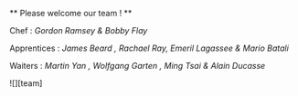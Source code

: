 ** Please welcome our team ! **
					  
Chef : *Gordon Ramsey & Bobby Flay*
			
Apprentices : *James Beard , Rachael Ray, Emeril Lagassee & Mario Batali*
			
Waiters : *Martin Yan , Wolfgang Garten , Ming Tsai & Alain Ducasse*


![][team]
			
			
			
			
			